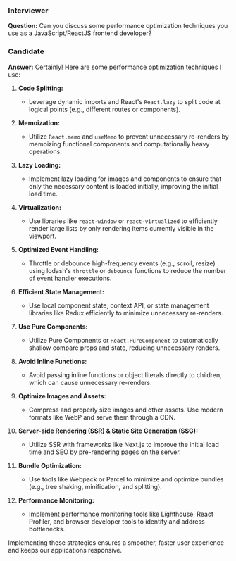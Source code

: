 ### Interviewer

**Question:** Can you discuss some performance optimization techniques you use as a JavaScript/ReactJS frontend developer?

### Candidate

**Answer:**
Certainly! Here are some performance optimization techniques I use:

1. **Code Splitting:**
   - Leverage dynamic imports and React's `React.lazy` to split code at logical points (e.g., different routes or components).

2. **Memoization:**
   - Utilize `React.memo` and `useMemo` to prevent unnecessary re-renders by memoizing functional components and computationally heavy operations.

3. **Lazy Loading:**
   - Implement lazy loading for images and components to ensure that only the necessary content is loaded initially, improving the initial load time.

4. **Virtualization:**
   - Use libraries like `react-window` or `react-virtualized` to efficiently render large lists by only rendering items currently visible in the viewport.

5. **Optimized Event Handling:**
   - Throttle or debounce high-frequency events (e.g., scroll, resize) using lodash's `throttle` or `debounce` functions to reduce the number of event handler executions.

6. **Efficient State Management:**
   - Use local component state, context API, or state management libraries like Redux efficiently to minimize unnecessary re-renders.

7. **Use Pure Components:**
   - Utilize Pure Components or `React.PureComponent` to automatically shallow compare props and state, reducing unnecessary renders.

8. **Avoid Inline Functions:**
   - Avoid passing inline functions or object literals directly to children, which can cause unnecessary re-renders.

9. **Optimize Images and Assets:**
   - Compress and properly size images and other assets. Use modern formats like WebP and serve them through a CDN.

10. **Server-side Rendering (SSR) & Static Site Generation (SSG):**
    - Utilize SSR with frameworks like Next.js to improve the initial load time and SEO by pre-rendering pages on the server.

11. **Bundle Optimization:**
    - Use tools like Webpack or Parcel to minimize and optimize bundles (e.g., tree shaking, minification, and splitting).

12. **Performance Monitoring:**
    - Implement performance monitoring tools like Lighthouse, React Profiler, and browser developer tools to identify and address bottlenecks.

Implementing these strategies ensures a smoother, faster user experience and keeps our applications responsive.
